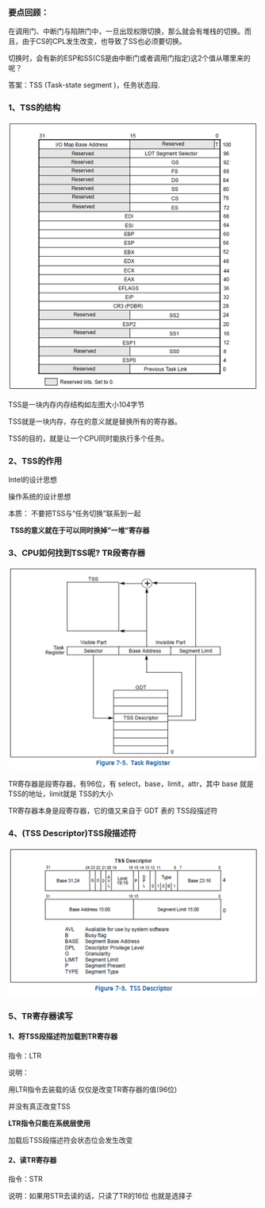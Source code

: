 ### 要点回顾：

在调用门、中断门与陷阱门中，一旦出现权限切换，那么就会有堆栈的切换。而且，由于CS的CPL发生改变，也导致了SS也必须要切换。

切换时，会有新的ESP和SS(CS是由中断门或者调用门指定)这2个值从哪里来的呢？

答案：TSS (Task-state segment )，任务状态段.



### 1、TSS的结构

![](../images/01/微信截图_20240208170504.png)

TSS是一块内存内存结构如左图大小104字节



TSS就是一块内存，存在的意义就是替换所有的寄存器。

TSS的目的，就是让一个CPU同时能执行多个任务。



### 2、TSS的作用

Intel的设计思想

操作系统的设计思想

本质：
	不要把TSS与“任务切换”联系到一起

​	**TSS的意义就在于可以同时换掉”一堆”寄存器**



### 3、CPU如何找到TSS呢?  TR段寄存器

![](../images/01/微信截图_20240208170645.png)

TR寄存器是段寄存器，有96位，有 select，base，limit，attr，其中 base 就是 TSS的地址，limit就是 TSS的大小

TR寄存器本身是段寄存器，它的值又来自于 GDT 表的 TSS段描述符



### 4、(TSS Descriptor)TSS段描述符

![](../images/01/微信截图_20240208170737.png)

### 5、TR寄存器读写

#### 1、将TSS段描述符加载到TR寄存器

指令：LTR

说明：

用LTR指令去装载的话 仅仅是改变TR寄存器的值(96位) 

并没有真正改变TSS  

**LTR指令只能在系统层使用**

加载后TSS段描述符会状态位会发生改变



#### 2、读TR寄存器

指令：STR

说明：如果用STR去读的话，只读了TR的16位 也就是选择子